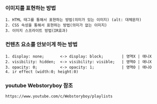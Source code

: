 ### 이미지를 표현하는 방법

```
1. HTML 태그를 통해서 표현하는 방법(의미가 있는 이미지) (alt: 대체문자)
2. CSS 속성을 통해서 표현하는 방법(의미가 없는 이미지)
3. 이미지 스프라이트 방법(IR효과)
```

### 컨텐츠 요소를 안보이게 하는 방법

```
1. display: none;       <-> display: block;        | 영역X | 애니X
2. visibility: hidden;  <-> visibility: visible;   | 영역O | 애니X
3. opacity: 0;          <-> opacity: 1;            | 영역O | 애니O
4. ir effect (width:0; height:0)
```

### youtube Webstoryboy 참조

```
https://www.youtube.com/c/Webstoryboy/playlists
```
